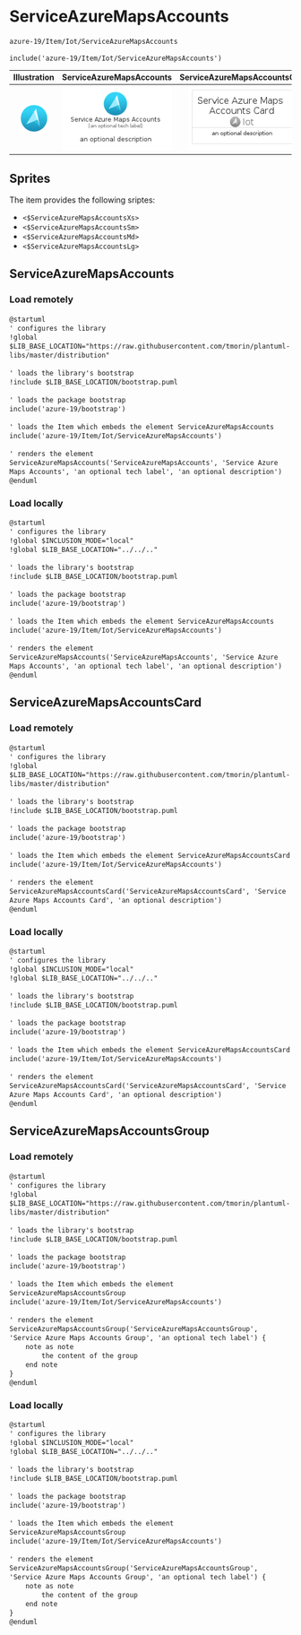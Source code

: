 # ServiceAzureMapsAccounts


```text
azure-19/Item/Iot/ServiceAzureMapsAccounts
```

```text
include('azure-19/Item/Iot/ServiceAzureMapsAccounts')
```



| Illustration | ServiceAzureMapsAccounts | ServiceAzureMapsAccountsCard | ServiceAzureMapsAccountsGroup |
| :---: | :---: | :---: | :---: |
| ![illustration for Illustration](../../../azure-19/Item/Iot/ServiceAzureMapsAccounts.png) | ![illustration for ServiceAzureMapsAccounts](../../../azure-19/Item/Iot/ServiceAzureMapsAccounts.Local.png) | ![illustration for ServiceAzureMapsAccountsCard](../../../azure-19/Item/Iot/ServiceAzureMapsAccountsCard.Local.png) | ![illustration for ServiceAzureMapsAccountsGroup](../../../azure-19/Item/Iot/ServiceAzureMapsAccountsGroup.Local.png) |



## Sprites
The item provides the following sriptes:

- `<$ServiceAzureMapsAccountsXs>`
- `<$ServiceAzureMapsAccountsSm>`
- `<$ServiceAzureMapsAccountsMd>`
- `<$ServiceAzureMapsAccountsLg>`





## ServiceAzureMapsAccounts

### Load remotely
```plantuml
@startuml
' configures the library
!global $LIB_BASE_LOCATION="https://raw.githubusercontent.com/tmorin/plantuml-libs/master/distribution"

' loads the library's bootstrap
!include $LIB_BASE_LOCATION/bootstrap.puml

' loads the package bootstrap
include('azure-19/bootstrap')

' loads the Item which embeds the element ServiceAzureMapsAccounts
include('azure-19/Item/Iot/ServiceAzureMapsAccounts')

' renders the element
ServiceAzureMapsAccounts('ServiceAzureMapsAccounts', 'Service Azure Maps Accounts', 'an optional tech label', 'an optional description')
@enduml
```

### Load locally
```plantuml
@startuml
' configures the library
!global $INCLUSION_MODE="local"
!global $LIB_BASE_LOCATION="../../.."

' loads the library's bootstrap
!include $LIB_BASE_LOCATION/bootstrap.puml

' loads the package bootstrap
include('azure-19/bootstrap')

' loads the Item which embeds the element ServiceAzureMapsAccounts
include('azure-19/Item/Iot/ServiceAzureMapsAccounts')

' renders the element
ServiceAzureMapsAccounts('ServiceAzureMapsAccounts', 'Service Azure Maps Accounts', 'an optional tech label', 'an optional description')
@enduml
```

## ServiceAzureMapsAccountsCard

### Load remotely
```plantuml
@startuml
' configures the library
!global $LIB_BASE_LOCATION="https://raw.githubusercontent.com/tmorin/plantuml-libs/master/distribution"

' loads the library's bootstrap
!include $LIB_BASE_LOCATION/bootstrap.puml

' loads the package bootstrap
include('azure-19/bootstrap')

' loads the Item which embeds the element ServiceAzureMapsAccountsCard
include('azure-19/Item/Iot/ServiceAzureMapsAccounts')

' renders the element
ServiceAzureMapsAccountsCard('ServiceAzureMapsAccountsCard', 'Service Azure Maps Accounts Card', 'an optional description')
@enduml
```

### Load locally
```plantuml
@startuml
' configures the library
!global $INCLUSION_MODE="local"
!global $LIB_BASE_LOCATION="../../.."

' loads the library's bootstrap
!include $LIB_BASE_LOCATION/bootstrap.puml

' loads the package bootstrap
include('azure-19/bootstrap')

' loads the Item which embeds the element ServiceAzureMapsAccountsCard
include('azure-19/Item/Iot/ServiceAzureMapsAccounts')

' renders the element
ServiceAzureMapsAccountsCard('ServiceAzureMapsAccountsCard', 'Service Azure Maps Accounts Card', 'an optional description')
@enduml
```

## ServiceAzureMapsAccountsGroup

### Load remotely
```plantuml
@startuml
' configures the library
!global $LIB_BASE_LOCATION="https://raw.githubusercontent.com/tmorin/plantuml-libs/master/distribution"

' loads the library's bootstrap
!include $LIB_BASE_LOCATION/bootstrap.puml

' loads the package bootstrap
include('azure-19/bootstrap')

' loads the Item which embeds the element ServiceAzureMapsAccountsGroup
include('azure-19/Item/Iot/ServiceAzureMapsAccounts')

' renders the element
ServiceAzureMapsAccountsGroup('ServiceAzureMapsAccountsGroup', 'Service Azure Maps Accounts Group', 'an optional tech label') {
    note as note
        the content of the group
    end note
}
@enduml
```

### Load locally
```plantuml
@startuml
' configures the library
!global $INCLUSION_MODE="local"
!global $LIB_BASE_LOCATION="../../.."

' loads the library's bootstrap
!include $LIB_BASE_LOCATION/bootstrap.puml

' loads the package bootstrap
include('azure-19/bootstrap')

' loads the Item which embeds the element ServiceAzureMapsAccountsGroup
include('azure-19/Item/Iot/ServiceAzureMapsAccounts')

' renders the element
ServiceAzureMapsAccountsGroup('ServiceAzureMapsAccountsGroup', 'Service Azure Maps Accounts Group', 'an optional tech label') {
    note as note
        the content of the group
    end note
}
@enduml
```

